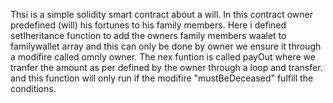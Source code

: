 Thsi is a simple solidity smart contract about a will.
In this contract owner predefined (will) his fortunes to his family members.
Here i defined setIheritance function to add the owners family members waalet to familywallet array and this can only be done by owner we ensure it through a modifire called omnly owner.
The nex funtion is called payOut where we tranfer the amount as per defined by the owner through a loop and transfer. and this function will only run if the modifire "mustBeDeceased" fulfill the conditions.

